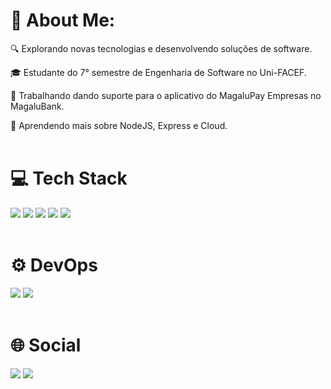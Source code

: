 <h1> 💫 About Me: </h1>

  🔍 Explorando novas tecnologias e desenvolvendo soluções de software.<br>
  
  🎓 Estudante do 7° semestre de Engenharia de Software no Uni-FACEF.<br>

  💼 Trabalhando dando suporte para o aplicativo do MagaluPay Empresas no MagaluBank.<br>

  🌱 Aprendendo mais sobre NodeJS, Express e Cloud.<br><br>
 
<h1> 💻 Tech Stack </h1>
<div style="display: inline_block">
  <img src="https://img.shields.io/badge/JavaScript-F7DF1E?style=for-the-badge&logo=javascript&logoColor=black">
  <img src="https://img.shields.io/badge/Node.js-43853D?style=for-the-badge&logo=node.js&logoColor=white">
  <img src="https://img.shields.io/badge/TypeScript-007ACC?style=for-the-badge&logo=typescript&logoColor=white">
  <img src="https://img.shields.io/badge/React-20232A?style=for-the-badge&logo=react&logoColor=61DAFB">
  <img src="https://camo.githubusercontent.com/2ff25d83c264f3b91f68bdb7261f9544fdf8fa7ee19b7028857ac9e82b42539a/68747470733a2f2f696d672e736869656c64732e696f2f62616467652f457870726573732e6a732d3430344435393f7374796c653d666f722d7468652d6261646765266c6f676f3d65787072657373">
</div>
<br>
<h1> ⚙ DevOps </h1>
<div style="display: inline_block">
  <img src="https://img.shields.io/badge/Git-E34F26?style=for-the-badge&logo=git&logoColor=white">
  <img src="https://img.shields.io/badge/GitHub-100000?style=for-the-badge&logo=github&logoColor=white">
</div>

<br>
<h1> 🌐 Social </h1>
<a href="https://instagram.com/luchenrique__" target="_blank"><img src="https://img.shields.io/badge/Instagram-E4405F?style=for-the-badge&logo=instagram&logoColor=white"></a>
<a href="https://www.linkedin.com/in/1lucashenrique/" target="_blank"><img src="https://img.shields.io/badge/LinkedIn-0077B5?style=for-the-badge&logo=linkedin&logoColor=white" target="_blank"></a> 
